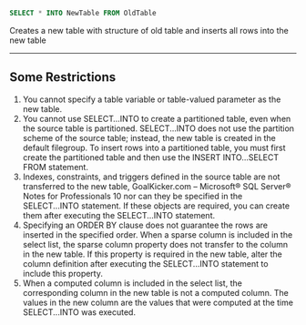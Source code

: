 ```sql
SELECT * INTO NewTable FROM OldTable
```
Creates a new table with structure of old table and inserts all rows into the new table

<hr>

## Some Restrictions
1. You cannot specify a table variable or table-valued parameter as the new table.
2. You cannot use SELECT…INTO to create a partitioned table, even when the source table is
partitioned. SELECT...INTO does not use the partition scheme of the source table; instead, the new
table is created in the default filegroup. To insert rows into a partitioned table, you must first
create the partitioned table and then use the INSERT INTO...SELECT FROM statement.
3. Indexes, constraints, and triggers defined in the source table are not transferred to the new table,
GoalKicker.com – Microsoft® SQL Server® Notes for Professionals 10
nor can they be specified in the SELECT...INTO statement. If these objects are required, you can
create them after executing the SELECT...INTO statement.
4. Specifying an ORDER BY clause does not guarantee the rows are inserted in the specified order.
When a sparse column is included in the select list, the sparse column property does not transfer
to the column in the new table. If this property is required in the new table, alter the column
definition after executing the SELECT...INTO statement to include this property.
5. When a computed column is included in the select list, the corresponding column in the new table
is not a computed column. The values in the new column are the values that were computed at the
time SELECT...INTO was executed.
